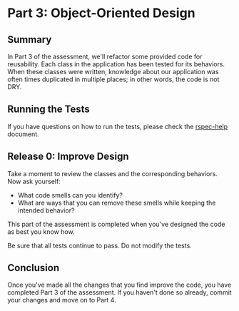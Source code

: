 # Part 3: Object-Oriented Design

## Summary
In Part 3 of the assessment, we'll refactor some provided code for reusability. Each class in the application has been tested for its behaviors.  When these classes were written, knowledge about our application was often times duplicated in multiple places; in other words, the code is not DRY.

## Running the Tests
If you have questions on how to run the tests, please check the [rspec-help](../rspec-help.md) document.

## Release 0: Improve Design
Take a moment to review the classes and the corresponding behaviors. Now ask  yourself:
* What code smells can you identify?
* What are ways that you can remove these smells while keeping the intended behavior?

This part of the assessment is completed when you've designed the code as best you know how.

Be sure that all tests continue to pass.  Do not modify the tests.

## Conclusion
Once you've made all the changes that you find improve the code, you have completed Part 3 of the assessment.  If you haven't done so already, commit your changes and move on to Part 4.
